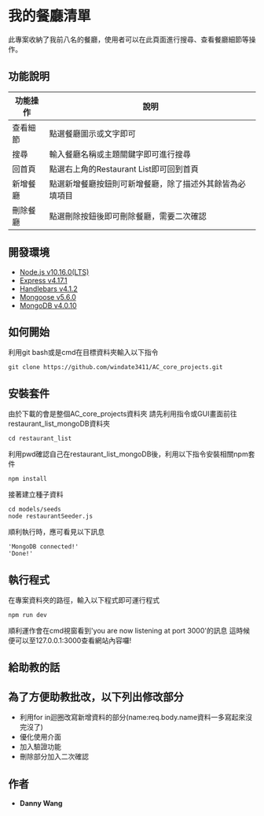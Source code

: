 # 我的餐廳清單 

此專案收納了我前八名的餐廳，使用者可以在此頁面進行搜尋、查看餐廳細節等操作。

## 功能說明

| 功能操作| 說明 |
| ------ | ----------- |
| 查看細節| 點選餐廳圖示或文字即可 |
| 搜尋    | 輸入餐廳名稱或主題關鍵字即可進行搜尋 |
| 回首頁   | 點選右上角的Restaurant List即可回到首頁 |
| 新增餐廳 | 點選新增餐廳按鈕則可新增餐廳，除了描述外其餘皆為必填項目
| 刪除餐廳 | 點選刪除按鈕後即可刪除餐廳，需要二次確認

## 開發環境

+ [Node.js v10.16.0(LTS)](https://nodejs.org/en/)
+ [Express v4.17.1](https://www.npmjs.com/package/express)
+ [Handlebars v4.1.2](https://www.npmjs.com/package/handlebars)
+ [Mongoose v5.6.0](https://mongoosejs.com/)
+ [MongoDB v4.0.10](https://www.mongodb.com/)

## 如何開始

利用git bash或是cmd在目標資料夾輸入以下指令

```
git clone https://github.com/windate3411/AC_core_projects.git
```

## 安裝套件

由於下載的會是整個AC_core_projects資料夾
請先利用指令或GUI畫面前往restaurant_list_mongoDB資料夾

```
cd restaurant_list
```
利用pwd確認自己在restaurant_list_mongoDB後，利用以下指令安裝相關npm套件

```
npm install
```
接著建立種子資料

```
cd models/seeds
node restaurantSeeder.js
```
順利執行時，應可看見以下訊息

```
'MongoDB connected!'
'Done!'
```


## 執行程式

在專案資料夾的路徑，輸入以下程式即可運行程式

```
npm run dev
```
順利運作會在cmd視窗看到'you are now listening at port 3000'的訊息
這時候便可以至127.0.0.1:3000查看網站內容囉!

## 給助教的話

__為了方便助教批改，以下列出修改部分__
--- 
+ 利用for in迴圈改寫新增資料的部分(name:req.body.name資料一多寫起來沒完沒了)
+ 優化使用介面
+ 加入驗證功能
+ 刪除部分加入二次確認

## 作者

* **Danny Wang** 

